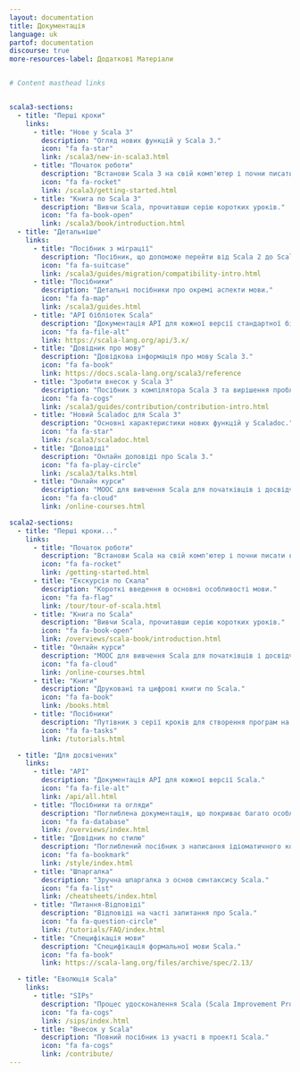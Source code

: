 ```yaml
---
layout: documentation
title: Документація
language: uk
partof: documentation
discourse: true
more-resources-label: Додаткові Матеріали


# Content masthead links


scala3-sections:
  - title: "Перші кроки"
    links:
      - title: "Нове у Scala 3"
        description: "Огляд нових функцій у Scala 3."
        icon: "fa fa-star"
        link: /scala3/new-in-scala3.html
      - title: "Початок роботи"
        description: "Встанови Scala 3 на свій комп'ютер і почни писати код Scala!"
        icon: "fa fa-rocket"
        link: /scala3/getting-started.html
      - title: "Книга по Scala 3"
        description: "Вивчи Scala, прочитавши серію коротких уроків."
        icon: "fa fa-book-open"
        link: /scala3/book/introduction.html
  - title: "Детальніше"
    links:
      - title: "Посібник з міграції"
        description: "Посібник, що допоможе перейти від Scala 2 до Scala 3."
        icon: "fa fa-suitcase"
        link: /scala3/guides/migration/compatibility-intro.html
      - title: "Посібники"
        description: "Детальні посібники про окремі аспекти мови."
        icon: "fa fa-map"
        link: /scala3/guides.html
      - title: "API бібліотек Scala"
        description: "Документація API для кожної версії стандартної бібліотеки Scala 3."
        icon: "fa fa-file-alt"
        link: https://scala-lang.org/api/3.x/
      - title: "Довідник про мову"
        description: "Довідкова інформація про мову Scala 3."
        icon: "fa fa-book"
        link: https://docs.scala-lang.org/scala3/reference
      - title: "Зробити внесок у Scala 3"
        description: "Посібник з компілятора Scala 3 та вирішення проблем."
        icon: "fa fa-cogs"
        link: /scala3/guides/contribution/contribution-intro.html
      - title: "Новий Scaladoc для Scala 3"
        description: "Основні характеристики нових функцій у Scaladoc."
        icon: "fa fa-star"
        link: /scala3/scaladoc.html
      - title: "Доповіді"
        description: "Онлайн доповіді про Scala 3."
        icon: "fa fa-play-circle"
        link: /scala3/talks.html
      - title: "Онлайн курси"
        description: "MOOC для вивчення Scala для початківців і досвідчених програмістів."
        icon: "fa fa-cloud"
        link: /online-courses.html

scala2-sections:
  - title: "Перші кроки..."
    links:
      - title: "Початок роботи"
        description: "Встанови Scala на свій комп'ютер і почни писати код Scala!"
        icon: "fa fa-rocket"
        link: /getting-started.html
      - title: "Екскурсія по Скала"
        description: "Короткі введення в основні особливості мови."
        icon: "fa fa-flag"
        link: /tour/tour-of-scala.html
      - title: "Книга по Scala"
        description: "Вивчи Scala, прочитавши серію коротких уроків."
        icon: "fa fa-book-open"
        link: /overviews/scala-book/introduction.html
      - title: "Онлайн курси"
        description: "MOOC для вивчення Scala для початківців і досвідчених програмістів."
        icon: "fa fa-cloud"
        link: /online-courses.html
      - title: "Книги"
        description: "Друковані та цифрові книги по Scala."
        icon: "fa fa-book"
        link: /books.html
      - title: "Посібники"
        description: "Путівник з серії кроків для створення програм на Scala."
        icon: "fa fa-tasks"
        link: /tutorials.html

  - title: "Для досвічених"
    links:
      - title: "API"
        description: "Документація API для кожної версії Scala."
        icon: "fa fa-file-alt"
        link: /api/all.html
      - title: "Посібники та огляди"
        description: "Поглиблена документація, що покриває багато особливостей Scala."
        icon: "fa fa-database"
        link: /overviews/index.html
      - title: "Довідник по стилю"
        description: "Поглиблений посібник з написання ідіоматичного коду на Scala."
        icon: "fa fa-bookmark"
        link: /style/index.html
      - title: "Шпаргалка"
        description: "Зручна шпаргалка з основ синтаксису Scala."
        icon: "fa fa-list"
        link: /cheatsheets/index.html
      - title: "Питання-Відповіді"
        description: "Відповіді на часті запитання про Scala."
        icon: "fa fa-question-circle"
        link: /tutorials/FAQ/index.html
      - title: "Специфікація мови"
        description: "Специфікація формальної мови Scala."
        icon: "fa fa-book"
        link: https://scala-lang.org/files/archive/spec/2.13/

  - title: "Еволюція Scala"
    links:
      - title: "SIPs"
        description: "Процес удосконалення Scala (Scala Improvement Process). Еволюція мови та компілятора."
        icon: "fa fa-cogs"
        link: /sips/index.html
      - title: "Внесок у Scala"
        description: "Повний посібник із участі в проекті Scala."
        icon: "fa fa-cogs"
        link: /contribute/
---
```


